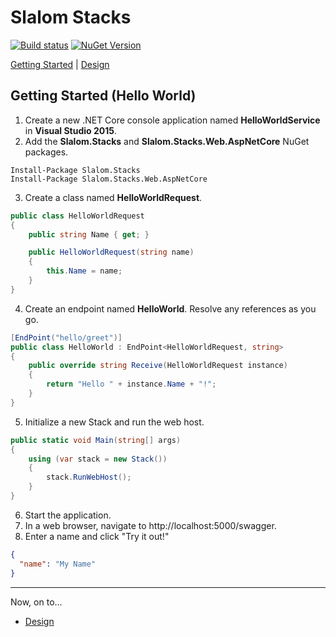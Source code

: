 # Slalom Stacks

[![Build status](https://ci.appveyor.com/api/projects/status/6nb0ud2cpm4rkuyx/branch/master?svg=true)](https://ci.appveyor.com/project/slalom-saa/stacks/branch/master)   [![NuGet Version](http://img.shields.io/nuget/v/Slalom.Stacks.svg?style=flat)](https://www.nuget.org/packages/Slalom.Stacks/)

[Getting Started](#getting-started-hello-world) | [Design](https://github.com/slalom-saa/stacks/blob/master/documents/1.%20Design/overview.md)

## Getting Started (Hello World)
1. Create a new .NET Core console application named **HelloWorldService** in **Visual Studio 2015**.
2.	Add the **Slalom.Stacks** and **Slalom.Stacks.Web.AspNetCore** NuGet packages.  
```
Install-Package Slalom.Stacks
Install-Package Slalom.Stacks.Web.AspNetCore
```
3.	Create a class named **HelloWorldRequest**.
```csharp
public class HelloWorldRequest
{
    public string Name { get; }

    public HelloWorldRequest(string name)
    {
        this.Name = name;
    }
}
```
4.	Create an endpoint named **HelloWorld**.  Resolve any references as you go.
```csharp
[EndPoint("hello/greet")]
public class HelloWorld : EndPoint<HelloWorldRequest, string>
{
    public override string Receive(HelloWorldRequest instance)
    {
        return "Hello " + instance.Name + "!";
    }
}
```	
5.	Initialize a new Stack and run the web host.
```csharp
public static void Main(string[] args)
{
    using (var stack = new Stack())
    {
        stack.RunWebHost();
    }
}
```	
6. Start the application.
7. In a web browser, navigate to http://localhost:5000/swagger.
8. Enter a name and click "Try it out!"
```json
{
  "name": "My Name"
}
```
---
Now, on to...
* [Design](https://github.com/slalom-saa/stacks/blob/master/documents/1.%20Design/overview.md)